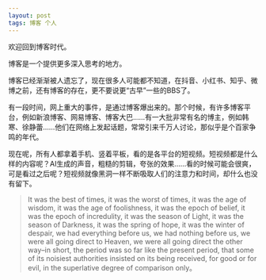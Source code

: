 ```yaml
---
layout: post
tags: 博客 个人
---
```


欢迎回到博客时代。

博客是一个提供更多深入思考的地方。

博客已经渐渐被人遗忘了，现在很多人可能都不知道，在抖音、小红书、知乎、微博之前，还有博客的存在，更不要说更“古早”一些的BBS了。

有一段时间，网上重大的事件，是通过博客爆出来的。那个时候，有许多博客平台，例如新浪博客、网易博客、博客大巴……有一大批非常有名的博主，例如韩寒、徐静蕾……他们在网络上发起话题，常常引来千万人讨论，那似乎是个百家争鸣的年代。

现在呢，所有人都拿着手机、竖着平板，看的是各平台的短视频。短视频都是什么样的内容呢？AI生成的声音，粗糙的剪辑，夸张的效果……看的时候可能会很爽，可是看过之后呢？短视频就像黑洞一样不断吸取人们的注意力和时间，却什么也没有留下。


>It was the best of times, it was the worst of times, it was the age of wisdom, it was the age of foolishness, it was the epoch of belief, it was the epoch of incredulity, it was the season of Light, it was the season of Darkness, it was the spring of hope, it was the winter of despair, we had everything before us, we had nothing before us, we were all going direct to Heaven, we were all going direct the other way–in short, the period was so far like the present period, that some of its noisiest authorities insisted on its being received, for good or for evil, in the superlative degree of comparison only。
